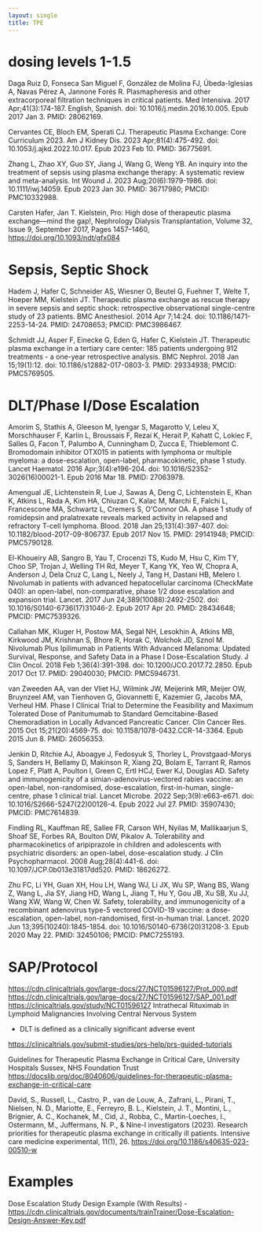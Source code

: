 ```yaml
--- 
layout: single
title: TPE
---
```


# dosing levels 1-1.5

Daga Ruiz D, Fonseca San Miguel F, González de Molina FJ, Úbeda-Iglesias A, Navas Pérez A, Jannone Forés R. Plasmapheresis and other extracorporeal filtration techniques in critical patients. Med Intensiva. 2017 Apr;41(3):174-187. English, Spanish. doi: 10.1016/j.medin.2016.10.005. Epub 2017 Jan 3. PMID: 28062169.

Cervantes CE, Bloch EM, Sperati CJ. Therapeutic Plasma Exchange: Core Curriculum 2023. Am J Kidney Dis. 2023 Apr;81(4):475-492. doi: 10.1053/j.ajkd.2022.10.017. Epub 2023 Feb 10. PMID: 36775691.

Zhang L, Zhao XY, Guo SY, Jiang J, Wang G, Weng YB. An inquiry into the treatment of sepsis using plasma exchange therapy: A systematic review and meta-analysis. Int Wound J. 2023 Aug;20(6):1979-1986. doi: 10.1111/iwj.14059. Epub 2023 Jan 30. PMID: 36717980; PMCID: PMC10332988.

Carsten Hafer, Jan T. Kielstein, Pro: High dose of therapeutic plasma exchange—mind the gap!, Nephrology Dialysis Transplantation, Volume 32, Issue 9, September 2017, Pages 1457–1460, https://doi.org/10.1093/ndt/gfx084

# Sepsis, Septic Shock

Hadem J, Hafer C, Schneider AS, Wiesner O, Beutel G, Fuehner T, Welte T, Hoeper MM, Kielstein JT. Therapeutic plasma exchange as rescue therapy in severe sepsis and septic shock: retrospective observational single-centre study of 23 patients. BMC Anesthesiol. 2014 Apr 7;14:24. doi: 10.1186/1471-2253-14-24. PMID: 24708653; PMCID: PMC3986467.

Schmidt JJ, Asper F, Einecke G, Eden G, Hafer C, Kielstein JT. Therapeutic plasma exchange in a tertiary care center: 185 patients undergoing 912 treatments - a one-year retrospective analysis. BMC Nephrol. 2018 Jan 15;19(1):12. doi: 10.1186/s12882-017-0803-3. PMID: 29334938; PMCID: PMC5769505.

# DLT/Phase I/Dose Escalation

Amorim S, Stathis A, Gleeson M, Iyengar S, Magarotto V, Leleu X, Morschhauser F, Karlin L, Broussais F, Rezai K, Herait P, Kahatt C, Lokiec F, Salles G, Facon T, Palumbo A, Cunningham D, Zucca E, Thieblemont C. Bromodomain inhibitor OTX015 in patients with lymphoma or multiple myeloma: a dose-escalation, open-label, pharmacokinetic, phase 1 study. Lancet Haematol. 2016 Apr;3(4):e196-204. doi: 10.1016/S2352-3026(16)00021-1. Epub 2016 Mar 18. PMID: 27063978.

Amengual JE, Lichtenstein R, Lue J, Sawas A, Deng C, Lichtenstein E, Khan K, Atkins L, Rada A, Kim HA, Chiuzan C, Kalac M, Marchi E, Falchi L, Francescone MA, Schwartz L, Cremers S, O'Connor OA. A phase 1 study of romidepsin and pralatrexate reveals marked activity in relapsed and refractory T-cell lymphoma. Blood. 2018 Jan 25;131(4):397-407. doi: 10.1182/blood-2017-09-806737. Epub 2017 Nov 15. PMID: 29141948; PMCID: PMC5790128.

El-Khoueiry AB, Sangro B, Yau T, Crocenzi TS, Kudo M, Hsu C, Kim TY, Choo SP, Trojan J, Welling TH Rd, Meyer T, Kang YK, Yeo W, Chopra A, Anderson J, Dela Cruz C, Lang L, Neely J, Tang H, Dastani HB, Melero I. Nivolumab in patients with advanced hepatocellular carcinoma (CheckMate 040): an open-label, non-comparative, phase 1/2 dose escalation and expansion trial. Lancet. 2017 Jun 24;389(10088):2492-2502. doi: 10.1016/S0140-6736(17)31046-2. Epub 2017 Apr 20. PMID: 28434648; PMCID: PMC7539326.

Callahan MK, Kluger H, Postow MA, Segal NH, Lesokhin A, Atkins MB, Kirkwood JM, Krishnan S, Bhore R, Horak C, Wolchok JD, Sznol M. Nivolumab Plus Ipilimumab in Patients With Advanced Melanoma: Updated Survival, Response, and Safety Data in a Phase I Dose-Escalation Study. J Clin Oncol. 2018 Feb 1;36(4):391-398. doi: 10.1200/JCO.2017.72.2850. Epub 2017 Oct 17. PMID: 29040030; PMCID: PMC5946731.

van Zweeden AA, van der Vliet HJ, Wilmink JW, Meijerink MR, Meijer OW, Bruynzeel AM, van Tienhoven G, Giovannetti E, Kazemier G, Jacobs MA, Verheul HM. Phase I Clinical Trial to Determine the Feasibility and Maximum Tolerated Dose of Panitumumab to Standard Gemcitabine-Based Chemoradiation in Locally Advanced Pancreatic Cancer. Clin Cancer Res. 2015 Oct 15;21(20):4569-75. doi: 10.1158/1078-0432.CCR-14-3364. Epub 2015 Jun 8. PMID: 26056353.

Jenkin D, Ritchie AJ, Aboagye J, Fedosyuk S, Thorley L, Provstgaad-Morys S, Sanders H, Bellamy D, Makinson R, Xiang ZQ, Bolam E, Tarrant R, Ramos Lopez F, Platt A, Poulton I, Green C, Ertl HCJ, Ewer KJ, Douglas AD. Safety and immunogenicity of a simian-adenovirus-vectored rabies vaccine: an open-label, non-randomised, dose-escalation, first-in-human, single-centre, phase 1 clinical trial. Lancet Microbe. 2022 Sep;3(9):e663-e671. doi: 10.1016/S2666-5247(22)00126-4. Epub 2022 Jul 27. PMID: 35907430; PMCID: PMC7614839.

Findling RL, Kauffman RE, Sallee FR, Carson WH, Nyilas M, Mallikaarjun S, Shoaf SE, Forbes RA, Boulton DW, Pikalov A. Tolerability and pharmacokinetics of aripiprazole in children and adolescents with psychiatric disorders: an open-label, dose-escalation study. J Clin Psychopharmacol. 2008 Aug;28(4):441-6. doi: 10.1097/JCP.0b013e31817dd520. PMID: 18626272.

Zhu FC, Li YH, Guan XH, Hou LH, Wang WJ, Li JX, Wu SP, Wang BS, Wang Z, Wang L, Jia SY, Jiang HD, Wang L, Jiang T, Hu Y, Gou JB, Xu SB, Xu JJ, Wang XW, Wang W, Chen W. Safety, tolerability, and immunogenicity of a recombinant adenovirus type-5 vectored COVID-19 vaccine: a dose-escalation, open-label, non-randomised, first-in-human trial. Lancet. 2020 Jun 13;395(10240):1845-1854. doi: 10.1016/S0140-6736(20)31208-3. Epub 2020 May 22. PMID: 32450106; PMCID: PMC7255193.

# SAP/Protocol

https://cdn.clinicaltrials.gov/large-docs/27/NCT01596127/Prot_000.pdf
https://cdn.clinicaltrials.gov/large-docs/27/NCT01596127/SAP_001.pdf
https://clinicaltrials.gov/study/NCT01596127
Intrathecal Rituximab in Lymphoid Malignancies Involving Central Nervous System
- DLT is defined as a clinically significant adverse event 


https://clinicaltrials.gov/submit-studies/prs-help/prs-guided-tutorials

Guidelines for Therapeutic Plasma Exchange in Critical Care, University Hospitals Sussex, NHS Foundation Trust
https://docslib.org/doc/8040606/guidelines-for-therapeutic-plasma-exchange-in-critical-care

David, S., Russell, L., Castro, P., van de Louw, A., Zafrani, L., Pirani, T., Nielsen, N. D., Mariotte, E., Ferreyro, B. L., Kielstein, J. T., Montini, L., Brignier, A. C., Kochanek, M., Cid, J., Robba, C., Martin-Loeches, I., Ostermann, M., Juffermans, N. P., & Nine-I investigators (2023). Research priorities for therapeutic plasma exchange in critically ill patients. Intensive care medicine experimental, 11(1), 26. https://doi.org/10.1186/s40635-023-00510-w



# Examples

Dose Escalation Study Design Example (With Results) - https://cdn.clinicaltrials.gov/documents/trainTrainer/Dose-Escalation-Design-Answer-Key.pdf


